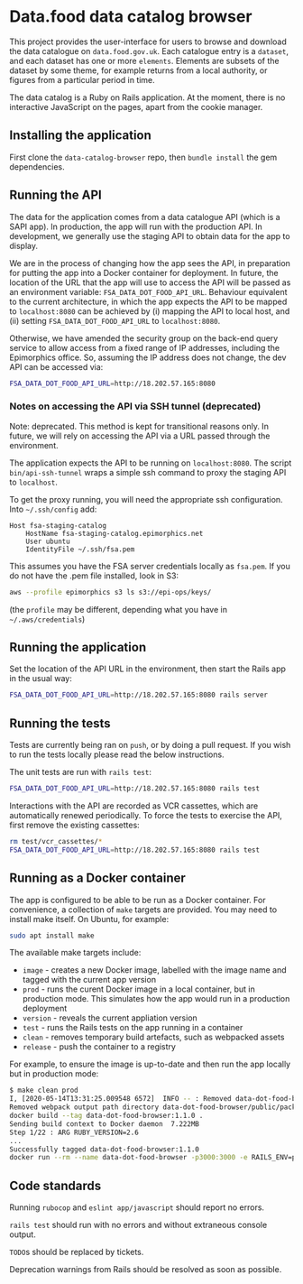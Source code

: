 # Data.food data catalog browser

This project provides the user-interface for users to browse and
download the data catalogue on `data.food.gov.uk`. Each catalogue
entry is a `dataset`, and each dataset has one or more `elements`.
Elements are subsets of the dataset by some theme, for example
returns from a local authority, or figures from a particular period
in time.

The data catalog is a Ruby on Rails application. At the moment, there
is no interactive JavaScript on the pages, apart from the cookie
manager.

## Installing the application

First clone the `data-catalog-browser` repo, then `bundle install` the
gem dependencies.

## Running the API

The data for the application comes from a data catalogue API (which is a
SAPI app). In production, the app will run with the production API. In
development, we generally use the staging API to obtain data for the app
to display.

We are in the process of changing how the app sees the API, in preparation
for putting the app into a Docker container for deployment. In future,
the location of the URL that the app will use to access the API will be
passed as an environment variable: `FSA_DATA_DOT_FOOD_API_URL`.
Behaviour equivalent to the current architecture, in which the app expects
the API to be mapped to `localhost:8080` can be achieved by (i) mapping
the API to local host, and (ii) setting `FSA_DATA_DOT_FOOD_API_URL`
to `localhost:8080`.

Otherwise, we have amended the security group on the back-end query service
to allow access from a fixed range of IP addresses, including the
Epimorphics office. So, assuming the IP address does not change, the
dev API can be accessed via:

```sh
FSA_DATA_DOT_FOOD_API_URL=http://18.202.57.165:8080
```

### Notes on accessing the API via SSH tunnel (deprecated)

Note: deprecated. This method is kept for transitional reasons only.
In future, we will rely on accessing the API via a URL passed through
the environment.

The application expects the API to be running on `localhost:8080`.
The script `bin/api-ssh-tunnel` wraps a simple ssh command to proxy
the staging API to `localhost`.

To get the proxy running, you will need the appropriate ssh configuration.
Into `~/.ssh/config` add:

```text
Host fsa-staging-catalog
    HostName fsa-staging-catalog.epimorphics.net
    User ubuntu
    IdentityFile ~/.ssh/fsa.pem
```

This assumes you have the FSA server credentials locally as `fsa.pem`. If you
do not have the .pem file installed, look in S3:

```sh
aws --profile epimorphics s3 ls s3://epi-ops/keys/
```

(the `profile` may be different, depending what you have in `~/.aws/credentials`)

## Running the application

Set the location of the API URL in the environment, then
start the Rails app in the usual way:

```sh
FSA_DATA_DOT_FOOD_API_URL=http://18.202.57.165:8080 rails server
```

## Running the tests

Tests are currently being ran on `push`, or by doing a pull request. If you wish to run the tests locally please read the below instructions.

The unit tests are run with `rails test`:

```sh
FSA_DATA_DOT_FOOD_API_URL=http://18.202.57.165:8080 rails test
```

Interactions with the API are recorded as VCR cassettes, which are
automatically renewed periodically. To force the tests to exercise
the API, first remove the existing cassettes:

```sh
rm test/vcr_cassettes/*
FSA_DATA_DOT_FOOD_API_URL=http://18.202.57.165:8080 rails test
```

## Running as a Docker container

The app is configured to be able to be run as a Docker container. For
convenience, a collection of `make` targets are provided. You may need
to install make itself. On Ubuntu, for example:

```sh
sudo apt install make
```

The available make targets include:

- `image` - creates a new Docker image, labelled with the image name and
  tagged with the current app version
- `prod` - runs the curent Docker image in a local container, but in production
  mode. This simulates how the app would run in a production deployment
- `version` - reveals the current appliation version
- `test` - runs the Rails tests on the app running in a container
- `clean` - removes temporary build artefacts, such as webpacked assets
- `release` - push the container to a registry

For example, to ensure the image is up-to-date and then run the app
locally but in production mode:

```sh
$ make clean prod
I, [2020-05-14T13:31:25.009548 6572]  INFO -- : Removed data-dot-food-browser/public/assets
Removed webpack output path directory data-dot-food-browser/public/packs
docker build --tag data-dot-food-browser:1.1.0 .
Sending build context to Docker daemon  7.222MB
Step 1/22 : ARG RUBY_VERSION=2.6
...
Successfully tagged data-dot-food-browser:1.1.0
docker run --rm --name data-dot-food-browser -p3000:3000 -e RAILS_ENV=production ...
```

## Code standards

Running `rubocop` and `eslint app/javascript` should report no errors.

`rails test` should run with no errors and without extraneous console output.

`TODO`s should be replaced by tickets.

Deprecation warnings from Rails should be resolved as soon as possible.
